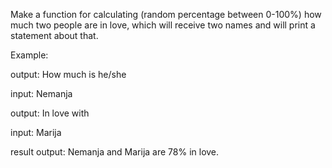 Make a function for calculating (random percentage between 0-100%) how much two people are in love, which will receive two names and will print a statement about that.

Example:

output: How much is he/she

input: Nemanja

output: In love with

input: Marija

result output: Nemanja and Marija are 78% in love.